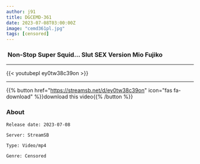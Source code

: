 ```yaml
---
author: j91
title: DGCEMD-361
date: 2023-07-08T03:00:00Z
image: "cemd361pl.jpg"
tags: [censored]
---
```


###  Non-Stop Super Squid… Slut SEX Version Mio Fujiko
___

{{< youtubepl ey0tw38c39on >}}
___

{{% button href="https://streamsb.net/d/ey0tw38c39on" icon="fas fa-download" %}}download this video{{% /button %}}
### About

`Release date: 2023-07-08`

`Server: StreamSB`

`Type: Video/mp4`

`Genre:	Censored`
